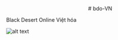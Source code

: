 <p align="center">
# bdo-VN
  
Black Desert Online Việt hóa

![alt text](https://i.imgur.com/yTBf0b4.png)
